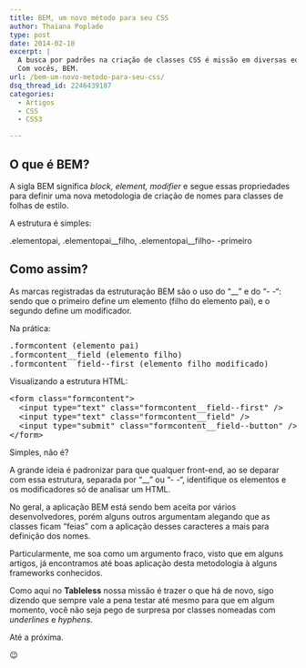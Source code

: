 ```yaml
---
title: BEM, um novo método para seu CSS
author: Thaiana Poplade
type: post
date: 2014-02-10
excerpt: |
  A busca por padrões na criação de classes CSS é missão em diversas equipes front-end pelo mundo e o pessoal da Yandex parece ter conseguido definir uma metodologia, simples e funcional.
  Com vocês, BEM.
url: /bem-um-novo-metodo-para-seu-css/
dsq_thread_id: 2246439187
categories:
  - Artigos
  - CSS
  - CSS3

---
```

## O que é BEM?

A sigla BEM significa _block, element, modifier_ e segue essas propriedades para definir uma nova metodologia de criação de nomes para classes de folhas de estilo.

A estrutura é simples:
  
.elementopai, .elementopai\_\_filho, .elementopai\_\_filho- -primeiro

## Como assim?

As marcas registradas da estruturação BEM são o uso do &#8220;__&#8221; e do &#8220;- -&#8220;: sendo que o primeiro define um elemento (filho do elemento pai), e o segundo define um modificador.

Na prática:

<pre class="lang-html">.formcontent (elemento pai)
.formcontent__field (elemento filho)
.formcontent__field--first (elemento filho modificado)</pre>

Visualizando a estrutura HTML:

<pre class="lang-html">&lt;form class="formcontent"&gt;
  &lt;input type="text" class="formcontent__field--first" /&gt;
  &lt;input type="text" class="formcontent__field" /&gt;
  &lt;input type="submit" class="formcontent__field--button" /&gt;
&lt;/form&gt;</pre>

Simples, não é?

A grande ideia é padronizar para que qualquer front-end, ao se deparar com essa estrutura, separada por &#8220;__&#8221; ou &#8220;- -&#8220;, identifique os elementos e os modificadores só de analisar um HTML.

No geral, a aplicação BEM está sendo bem aceita por vários desenvolvedores, porém alguns outros argumentam alegando que as classes ficam &#8220;feias&#8221; com a aplicação desses caracteres a mais para definição dos nomes.

Particularmente, me soa como um argumento fraco, visto que em alguns artigos, já encontramos até boas aplicação desta metodologia à alguns frameworks conhecidos.

Como aqui no **Tableless** nossa missão é trazer o que há de novo, sigo dizendo que sempre vale a pena testar até mesmo para que em algum momento, você não seja pego de surpresa por classes nomeadas com _underlines_ e _hyphens._

Até a próxima.

😉